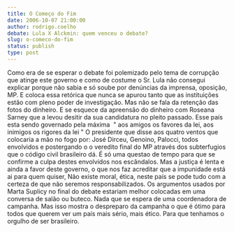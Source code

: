 ```yaml
---
title: O Começo do Fim
date: 2006-10-07 21:00:00
author: rodrigo.coelho
debate: Lula X Alckmin: quem venceu o debate?
slug: o-comeco-do-fim
status: publish 
type: post
---
```


Como era de se esperar o debate foi polemizado pelo tema de corrupção que atinge este governo e como de costume o Sr. Lula não consegui explicar porque não sabia e só soube por denúncias da imprensa, oposição, MP. E coloca essa retórica que nunca se apurou tanto que as instituições estão com pleno poder de investigação. Mas não se fala da retenção das fotos do dinheiro. E se esquece da apreensão do dinheiro com Roseana Sarney que a levou desitir da sua candidatura no pleito passado. Esse país esta sendo governado pela máxima  " aos amigos os favores da lei, aos inimigos os rigores da lei " O presidente que disse aos quatro ventos que colocaria a mão no fogo por: José Dirceu, Genoino, Palocci, todos envolvidos e postergando o o veredito final do MP através dos subterfugios que o código civil brasileiro dá. É só uma questao de tempo para que se confirme a culpa destes envolvidos nos escândalos. Mas a justiça é lenta e ainda a favor deste governo, o que nos faz acreditar que a impunidade está ai para quem quiser, Não existe moral, ética, neste país se pode tudo com a certeza de que não seremos responsabilizados. Os argumentos usados por Marta Suplicy no final do debate estariam melhor colocadas em uma conversa de salão ou buteco. Nada que se espera de uma coordenadora de campanha. Mas isso mostra o despreparo da campanha o que é ótimo para todos que querem ver um país mais sério, mais ético. Para que tenhamos o orgulho de ser brasileiro.


